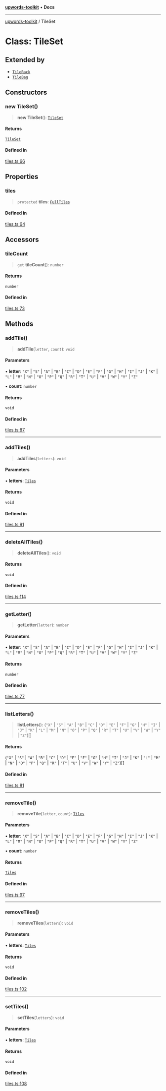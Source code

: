 [**upwords-toolkit**](../README.md) • **Docs**

***

[upwords-toolkit](../globals.md) / TileSet

# Class: TileSet

## Extended by

- [`TileRack`](TileRack.md)
- [`TileBag`](TileBag.md)

## Constructors

### new TileSet()

> **new TileSet**(): [`TileSet`](TileSet.md)

#### Returns

[`TileSet`](TileSet.md)

#### Defined in

[tiles.ts:66](https://github.com/PossibilityZero/upwords-toolkit/blob/88bd741b283b4e85f6340d5666373c00631373bd/src/tiles.ts#L66)

## Properties

### tiles

> `protected` **tiles**: [`FullTiles`](../type-aliases/FullTiles.md)

#### Defined in

[tiles.ts:64](https://github.com/PossibilityZero/upwords-toolkit/blob/88bd741b283b4e85f6340d5666373c00631373bd/src/tiles.ts#L64)

## Accessors

### tileCount

> `get` **tileCount**(): `number`

#### Returns

`number`

#### Defined in

[tiles.ts:73](https://github.com/PossibilityZero/upwords-toolkit/blob/88bd741b283b4e85f6340d5666373c00631373bd/src/tiles.ts#L73)

## Methods

### addTile()

> **addTile**(`letter`, `count`): `void`

#### Parameters

• **letter**: `"X"` \| `"S"` \| `"A"` \| `"B"` \| `"C"` \| `"D"` \| `"E"` \| `"F"` \| `"G"` \| `"H"` \| `"I"` \| `"J"` \| `"K"` \| `"L"` \| `"M"` \| `"N"` \| `"O"` \| `"P"` \| `"Q"` \| `"R"` \| `"T"` \| `"U"` \| `"V"` \| `"W"` \| `"Y"` \| `"Z"`

• **count**: `number`

#### Returns

`void`

#### Defined in

[tiles.ts:87](https://github.com/PossibilityZero/upwords-toolkit/blob/88bd741b283b4e85f6340d5666373c00631373bd/src/tiles.ts#L87)

***

### addTiles()

> **addTiles**(`letters`): `void`

#### Parameters

• **letters**: [`Tiles`](../type-aliases/Tiles.md)

#### Returns

`void`

#### Defined in

[tiles.ts:91](https://github.com/PossibilityZero/upwords-toolkit/blob/88bd741b283b4e85f6340d5666373c00631373bd/src/tiles.ts#L91)

***

### deleteAllTiles()

> **deleteAllTiles**(): `void`

#### Returns

`void`

#### Defined in

[tiles.ts:114](https://github.com/PossibilityZero/upwords-toolkit/blob/88bd741b283b4e85f6340d5666373c00631373bd/src/tiles.ts#L114)

***

### getLetter()

> **getLetter**(`letter`): `number`

#### Parameters

• **letter**: `"X"` \| `"S"` \| `"A"` \| `"B"` \| `"C"` \| `"D"` \| `"E"` \| `"F"` \| `"G"` \| `"H"` \| `"I"` \| `"J"` \| `"K"` \| `"L"` \| `"M"` \| `"N"` \| `"O"` \| `"P"` \| `"Q"` \| `"R"` \| `"T"` \| `"U"` \| `"V"` \| `"W"` \| `"Y"` \| `"Z"`

#### Returns

`number`

#### Defined in

[tiles.ts:77](https://github.com/PossibilityZero/upwords-toolkit/blob/88bd741b283b4e85f6340d5666373c00631373bd/src/tiles.ts#L77)

***

### listLetters()

> **listLetters**(): (`"X"` \| `"S"` \| `"A"` \| `"B"` \| `"C"` \| `"D"` \| `"E"` \| `"F"` \| `"G"` \| `"H"` \| `"I"` \| `"J"` \| `"K"` \| `"L"` \| `"M"` \| `"N"` \| `"O"` \| `"P"` \| `"Q"` \| `"R"` \| `"T"` \| `"U"` \| `"V"` \| `"W"` \| `"Y"` \| `"Z"`)[]

#### Returns

(`"X"` \| `"S"` \| `"A"` \| `"B"` \| `"C"` \| `"D"` \| `"E"` \| `"F"` \| `"G"` \| `"H"` \| `"I"` \| `"J"` \| `"K"` \| `"L"` \| `"M"` \| `"N"` \| `"O"` \| `"P"` \| `"Q"` \| `"R"` \| `"T"` \| `"U"` \| `"V"` \| `"W"` \| `"Y"` \| `"Z"`)[]

#### Defined in

[tiles.ts:81](https://github.com/PossibilityZero/upwords-toolkit/blob/88bd741b283b4e85f6340d5666373c00631373bd/src/tiles.ts#L81)

***

### removeTile()

> **removeTile**(`letter`, `count`): [`Tiles`](../type-aliases/Tiles.md)

#### Parameters

• **letter**: `"X"` \| `"S"` \| `"A"` \| `"B"` \| `"C"` \| `"D"` \| `"E"` \| `"F"` \| `"G"` \| `"H"` \| `"I"` \| `"J"` \| `"K"` \| `"L"` \| `"M"` \| `"N"` \| `"O"` \| `"P"` \| `"Q"` \| `"R"` \| `"T"` \| `"U"` \| `"V"` \| `"W"` \| `"Y"` \| `"Z"`

• **count**: `number`

#### Returns

[`Tiles`](../type-aliases/Tiles.md)

#### Defined in

[tiles.ts:97](https://github.com/PossibilityZero/upwords-toolkit/blob/88bd741b283b4e85f6340d5666373c00631373bd/src/tiles.ts#L97)

***

### removeTiles()

> **removeTiles**(`letters`): `void`

#### Parameters

• **letters**: [`Tiles`](../type-aliases/Tiles.md)

#### Returns

`void`

#### Defined in

[tiles.ts:102](https://github.com/PossibilityZero/upwords-toolkit/blob/88bd741b283b4e85f6340d5666373c00631373bd/src/tiles.ts#L102)

***

### setTiles()

> **setTiles**(`letters`): `void`

#### Parameters

• **letters**: [`Tiles`](../type-aliases/Tiles.md)

#### Returns

`void`

#### Defined in

[tiles.ts:108](https://github.com/PossibilityZero/upwords-toolkit/blob/88bd741b283b4e85f6340d5666373c00631373bd/src/tiles.ts#L108)
